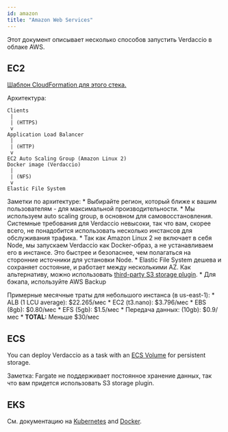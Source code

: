 ```yaml
---
id: amazon
title: "Amazon Web Services"
---
```


Этот документ описывает несколько способов запустить Verdaccio в облаке AWS.

## EC2

[Шаблон CloudFormation для этого стека.](https://github.com/verdaccio/verdaccio/blob/master/contrib/aws/cloudformation-ec2-efs.yaml)

Архитектура:

    Clients
     |
     | (HTTPS)
     v
    Application Load Balancer
     |
     | (HTTP)
     v
    EC2 Auto Scaling Group (Amazon Linux 2)
    Docker image (Verdaccio)
     |
     | (NFS)
     v
    Elastic File System
    

Заметки по архитектуре: * Выбирайте регион, который ближе к вашим пользователям - для максимальной производительности. * Мы используем auto scaling group, в основном для самовосстановления. Системные требования для Verdaccio невысоки, так что вам, скорее всего, не понадобится использовать несколько инстансов для обслуживания трафика. * Так как Amazon Linux 2 не включает в себя Node, мы запускаем Verdaccio как Docker-образ, а не устанавливаем его в инстансе. Это быстрее и безопаснее, чем полагаться на сторонние источники для установки Node. * Elastic File System дешева и сохраняет состояние, и работает между несколькими AZ. Как альтернативу, можно использовать [third-party S3 storage plugin](https://github.com/remitly/verdaccio-s3-storage). * Для бэкапа, используйте AWS Backup

Примерные месячные траты для небольшого инстанса (в us-east-1): * ALB (1 LCU average): $22.265/мес * EC2 (t3.nano): $3.796/мес * EBS (8gb): $0.80/мес * EFS (5gb): $1.5/мес * Передача данных: (10gb): $0.9/мес * **TOTAL:** Меньше $30/мес

## ECS

You can deploy Verdaccio as a task with an [ECS Volume](https://docs.aws.amazon.com/AmazonECS/latest/developerguide/using_data_volumes.html) for persistent storage.

Заметка: Fargate не поддерживает постоянное хранение данных, так что вам придется использовать S3 storage plugin.

## EKS

См. документацию на [Kubernetes](kubernetes) and [Docker](docker).